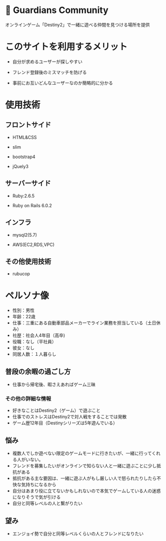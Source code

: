 # :muscle: Guardians Community

オンラインゲーム「Destiny2」で一緒に遊べる仲間を見つける場所を提供



# このサイトを利用するメリット

* 自分が求めるユーザーが探しやすい

* フレンド登録後のミスマッチを防げる

* 事前にお互いどんなユーザーなのか簡略的に分かる

# 使用技術

## フロントサイド

* HTML&CSS

* slim

* bootstrap4

* jQuely3

## サーバーサイド

* Ruby:2.6.5

* Ruby on Rails 6.0.2

## インフラ

* mysql2(5.7)

* AWS(EC2,RDS,VPC)

## その他使用技術
* rubucop


# ペルソナ像

* 性別：男性
* 年齢：22歳
* 仕事：三重にある自動車部品メーカーでライン業務を担当している（土日休み）
* 社歴：社会人4年目（高卒)
* 役職：なし（平社員）
* 彼女：なし
* 同居人数：１人暮らし

## 普段の余暇の過ごし方
* 仕事から帰宅後、暇さえあればゲーム三昧

### その他の詳細な情報
* 好きなことはDestiny2（ゲーム）で遊ぶこと
* 仕事でのストレスはDestiny2で対人戦をすることでは発散
* ゲーム歴12年目（Destinyシリーズは5年遊んでいる）

## 悩み
* 複数人でしか遊べない限定のゲームモードに行きたいが、一緒に行ってくれる人がいない。
* フレンドを募集したいがオンラインで知らない人と一緒に遊ぶことに少し抵抗がある
* 抵抗がある主な要因は、一緒に遊ぶ人がもし厳しい人で怒られたりしたら不快な気持ちになるから
* 自分はあまり役に立てないかもしれないので本気でゲームしている人の迷惑になりそうで気が引ける
* 自分と同等レベルの人と繋がりたい

## 望み
* エンジョイ勢で自分と同等レベルくらいの人とフレンドになりたい